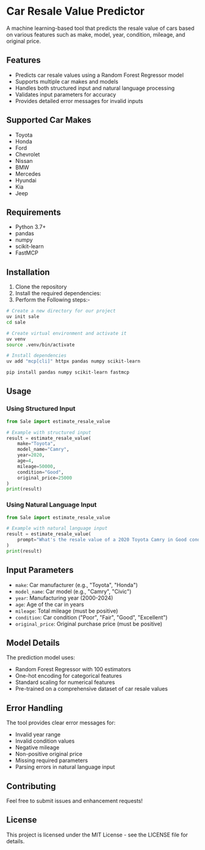 # Car Resale Value Predictor

A machine learning-based tool that predicts the resale value of cars based on various features such as make, model, year, condition, mileage, and original price.

## Features

- Predicts car resale values using a Random Forest Regressor model
- Supports multiple car makes and models
- Handles both structured input and natural language processing
- Validates input parameters for accuracy
- Provides detailed error messages for invalid inputs

## Supported Car Makes

- Toyota
- Honda
- Ford
- Chevrolet
- Nissan
- BMW
- Mercedes
- Hyundai
- Kia
- Jeep

## Requirements

- Python 3.7+
- pandas
- numpy
- scikit-learn
- FastMCP

## Installation

1. Clone the repository
2. Install the required dependencies:
3. Perform the Following steps:-

```bash
# Create a new directory for our project
uv init sale
cd sale

# Create virtual environment and activate it
uv venv
source .venv/bin/activate

# Install dependencies
uv add "mcp[cli]" httpx pandas numpy scikit-learn

```

```bash
pip install pandas numpy scikit-learn fastmcp
```

## Usage

### Using Structured Input

```python
from Sale import estimate_resale_value

# Example with structured input
result = estimate_resale_value(
    make="Toyota",
    model_name="Camry",
    year=2020,
    age=4,
    mileage=50000,
    condition="Good",
    original_price=25000
)
print(result)
```

### Using Natural Language Input

```python
from Sale import estimate_resale_value

# Example with natural language input
result = estimate_resale_value(
    prompt="What's the resale value of a 2020 Toyota Camry in Good condition with 50,000 mileage, originally bought for $25,000?"
)
print(result)
```

## Input Parameters

- `make`: Car manufacturer (e.g., "Toyota", "Honda")
- `model_name`: Car model (e.g., "Camry", "Civic")
- `year`: Manufacturing year (2000-2024)
- `age`: Age of the car in years
- `mileage`: Total mileage (must be positive)
- `condition`: Car condition ("Poor", "Fair", "Good", "Excellent")
- `original_price`: Original purchase price (must be positive)

## Model Details

The prediction model uses:

- Random Forest Regressor with 100 estimators
- One-hot encoding for categorical features
- Standard scaling for numerical features
- Pre-trained on a comprehensive dataset of car resale values

## Error Handling

The tool provides clear error messages for:

- Invalid year range
- Invalid condition values
- Negative mileage
- Non-positive original price
- Missing required parameters
- Parsing errors in natural language input

## Contributing

Feel free to submit issues and enhancement requests!

## License

This project is licensed under the MIT License - see the LICENSE file for details.

